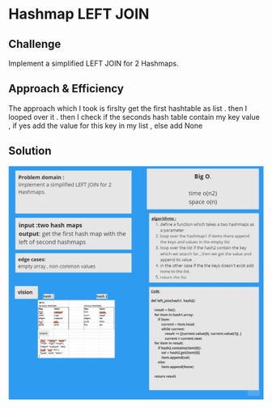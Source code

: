 # Hashmap LEFT JOIN
<!-- Short summary or background information -->




## Challenge
<!-- Description of the challenge -->
Implement a simplified LEFT JOIN for 2 Hashmaps.


## Approach & Efficiency
<!-- What approach did you take? Why? What is the Big O space/time for this approach? -->
The approach which I took is firslty get the first hashtable as list .
then I looped over it . then I check if the seconds hash table contain my key value ,  if yes add the value for this key in my list , else add None

## Solution
<!-- Embedded whiteboard image -->

<img src="CC33.jpg">